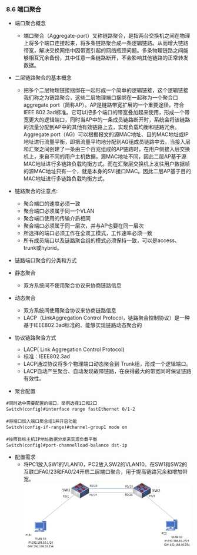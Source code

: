 ### 8.6 端口聚合
- 端口聚合概念
  - 端口聚合（Aggregate-port）又称链路聚合，是指两台交换机之间在物理上将多个端口连接起来，将多条链路聚合成一条逻辑链路。从而增大链路带宽，解决交换网络中因带宽引起的网络瓶颈问题。多条物理链路之间能够相互冗余备份，其中任意一条链路断开，不会影响其他链路的正常转发数据。

- 二层链路聚合的基本概念
  - 把多个二层物理链接捆绑在一起形成一个简单的逻辑链接，这个逻辑链接我们称之为链路聚合，这些二层物理端口捆绑在一起称为一个聚合口aggregate port（简称AP）。AP是链路带宽扩展的一个重要途径，符合IEEE 802.3ad标准。它可以把多个端口的带宽叠加起来使用，形成一个带宽更大的逻辑端口，同时当AP中的一条成员链路断开时，系统会将该链路的流量分配到AP中的其他有效链路上去，实现负载均衡和链路冗余。Aggregate port（AG）可以根据报文的源MAC地址、目的MAC地址或IP地址进行流量平衡，即把流量平均地分配到AG组成员链路中去。当接入层和汇聚之间创建了一条由三个百兆组成的AP链路时，在用户侧接入层交换机上，来自不同的用户主机数据，源MAC地址不同，因此二层AP基于源MAC地址进行多链路负载均衡方式。而在汇聚层交换机上发往用户数据帧的源MAC地址只有一个，就是本身的SVI接口MAC。因此二层AP基于目的MAC地址进行多链路负载均衡方式。

- 链路聚合的注意点:
  - 聚合端口的速度必须一致
  - 聚合端口必须属于同一个VLAN
  - 聚合端口使用的传输介质相同
  - 聚合端口必须属于同一层次，并与AP也要在同一层次
  - 所选择的端口必须工作在全双工模式，工作速率必须一致
  - 所有成员端口以及链路聚合组的模式必须保持一致，可以是access、trunk或hybrid。

- 链路端口聚合的分类和方式
- 静态聚合 
  - 双方系统间不使用聚合协议来协商链路信息

- 动态聚合 
  - 双方系统间使用聚合协议来协商链路信息
  - LACP（LinkAggregation Control Protocol，链路聚合控制协议）是一种基于IEEE802.3ad标准的、能够实现链路动态聚合的

- 协议链路聚合方式
  - LACP( Link Aggregation Control Protocol)
  - 标准：IEEE802.3ad
  - LACP通过协议将多个物理端口动态聚合到   Trunk组，形成一个逻辑端口。
  - LACP自动产生聚合、自动发现故障链路，在获得最大的带宽同时保证链路有效性。

- 聚合配置
```shell
#同时选中需要配置的端口，举例选择1口和2口
Switch(config)#interface range fastEthernet 0/1-2

#将端口加入端口聚合组1并开启功能        
Switch(config-if-range)#channel-group1 mode on

#按照目标主机IP地址数据分发来实现负载平衡
Switch(config)#port-channelload-balance dst-ip
```

- 配置需求
  -   将PC1放入SW1的VLAN10，PC2放入SW2的VLAN10。在SW1和SW2的互联口FA0/23和FA0/24开启二层端口聚合，用于提高链路冗余和增加带宽。
![8.6](../pics/8.6.jpeg)